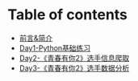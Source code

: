 # Table of contents

* [前言&简介](README.md)
* [Day1-Python基础练习](day1python-ji-chu-lian-xi.md)
* [Day2-《青春有你2》选手信息爬取](day2-qing-chun-you-ni-2-xuan-shou-xin-xi-pa-qu.md)
* [Day3-《青春有你2》选手数据分析](day3-qing-chun-you-ni-2-xuan-shou-shu-ju-fen-xi.md)

